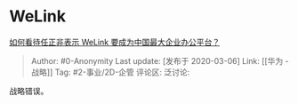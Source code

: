# WeLink
[如何看待任正非表示 WeLink 要成为中国最大企业办公平台？](https://www.zhihu.com/question/376925876/answer/1060437595)

> Author: #0-Anonymity
> Last update: [发布于 2020-03-06]
> Link: [[华为 - 战略]]
> Tag: #2-事业/2D-企管
> 评论区:
> 泛讨论:

战略错误。
